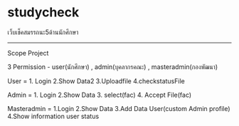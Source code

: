 # studycheck
 เว็บเช็คสมรรถนะ5ด้านนักศึกษา

---------------------------------------------------------------------------------
 Scope Project

 3 Permission   -  user(นักศึกษา) , admin(บุคลากรคณะ) , masteradmin(กองพัฒนา)

 User = 1. Login 2.Show Data2 3.Uploadfile  4.checkstatusFile 

 Admin = 1. Login 2.Show Data  3. select(fac)  4. Accept File(fac) 

 Masteradmin = 1.Login  2.Show Data  3.Add Data User(custom Admin profile) 4.Show information user status
